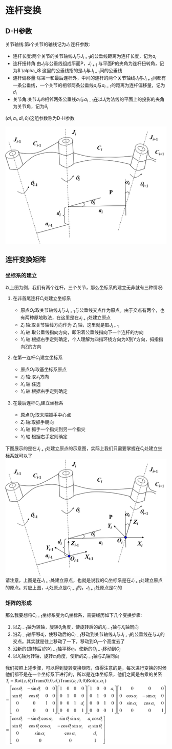 # 连杆变换
## D-H参数
关节轴线:第$i$个关节的轴线记为$J_i$
连杆参数:
  * 连杆长度:两个关节的关节轴线$J_i$与$J_{i+1}$的公垂线距离为连杆长度，记为$a_i$
  * 连杆扭转角:由$J_i$与公垂线组成平面P，$J_{i+1}$ 与平面P的夹角为连杆扭转角，记为$ \alpha_i$
  这里的公垂线指的是$J_i$与$J_{i+1}$间的公垂线
  * 连杆偏移量:除第一和最后连杆外，中间的连杆的两个关节轴线$J_i$与$J_{i+1}$间都有一条公垂线，一个关节的相邻两条公垂线$a_i$与$a_{i-1}$的距离为连杆偏移量，记为$d_i$
  * 关节角:关节$J_i的$相邻两条公垂线$a_i$与$a_{i-1}$在以$J_i$为法线的平面上的投影的夹角为关节角，记为$\theta_i$

$(ai, \alpha_i, di, \theta_i)$这组参数称为D-H参数

![](img/1.png)
## 连杆变换矩阵
### 坐标系的建立
以上图为例，我们有两个连杆，三个关节，那么坐标系的建立无非就有三种情况:
1. 在非首尾连杆$C_i$处建立坐标系
     * 原点$O_i$:取关节轴线$J_i$与$J_{i+1}$与公垂线交点作为原点。由于交点有两个，也有两种原地取法，在这里是在$J_{i+1}$处建立原点
     * $Z_i$ 轴:取关节轴线方向作为 $Z_i$ 轴，这里就是取$J_{i+1}$
     * $X_i$ 轴:取公垂线指向方向，即沿着公垂线指向下一个连杆的方向
     * $Y_i$ 轴:根据右手定则确定，个人理解为四指环绕方向为X到Y方向，拇指指向Z的方向

2. 在第一连杆$C_1$建立坐标系
     * 原点$O_i$:取基坐标系原点
     * $Z_i$ 轴:取$J_1$方向
     * $X_i$ 轴:任选
     * $Y_i$ 轴:根据右手定则确定
3. 在最后连杆$C_n$建立坐标系
     * 原点$O_i$:取末端抓手中心点
     * $Z_i$ 轴:取抓手朝向
     * $X_i$ 轴:抓手一个指尖到另一个指尖
     * $Y_i$ 轴:根据右手定则确定

下图展示的是在$J_{i+1}$处建立原点的示意图，实际上我们只需要掌握在$C_i$处建立坐标系就可以了
![](img/1_1.png)
请注意，上图是在$J_{i+1}$处建立原点，也就是说我的$C_i$坐标系是在$J_{i+1}$处建立原点的原点。对应上图，$J_i$处原点是$C_{i-1}$的，$J_{i+1}$处原点是$C_i$的

### 矩阵的形成
那么我要想将$C_{i-1}$坐标系变为$C_i$坐标系，需要经历如下几个变换步骤:
1. 以$Z_{i-1}$轴为转轴，旋转$\theta_i$角度，使旋转后的的$X_{i-1}$轴与$X_i$轴同向
2. 沿$Z_{i-1}$轴平移$d_i$，使移动后的$O_{i-1}$移动到关节轴线$J_i$与$J_{i+1}$的公垂线在与$J_i$的交点。其实就是往上移动了一下，移动到$O_i$一个高度去了
3. 沿新的(旋转后)的$X_{i-1}$轴平移$a_i$，使新的$O_{i-1}$移动到$O_i$ 
4. 以$X_i$轴为转轴，旋转$\alpha_i$角度，使新的$Z_{i-1}$轴与$Z_i$轴同向

我们按照上述步骤，可以得到旋转变换矩阵，值得注意的是，每次进行变换的时候他们都不是在一个坐标系下进行的，所以是连体坐标系，他们之间是右乘的关系
![](img/1_2.png)

